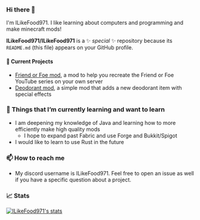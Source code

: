 ### Hi there 👋

I'm ILikeFood971. I like learning about computers and programming and make minecraft mods!

**ILikeFood971/ILikeFood971** is a ✨ _special_ ✨ repository because its `README.md` (this file) appears on your GitHub profile.

#### 🔭 Current Projects
- [Friend or Foe mod](https://github.com/ILikeFood971/ForF), a mod to help you recreate the Friend or Foe YouTube series on your own server
- [Deodorant mod](https://github.com/ILikeFood971/Deodorant-Mod), a simple mod that adds a new deodorant item with special effects
### 🌱 Things that I’m currently learning and want to learn
- I am deepening my knowledge of Java and learning how to more efficiently make high quality mods
  - I hope to expand past Fabric and use Forge and Bukkit/Spigot
- I would like to learn to use Rust in the future
### 📫 How to reach me
- My discord username is ILikeFood971. Feel free to open an issue as well if you have a specific question about a project.
### 📈 Stats
[![ILikeFood971's stats](https://github-readme-activity-graph.vercel.app/graph?username=ILikeFood971&bg_color=000000&color=18c324&line=ffffff&point=1033c1&area=true&hide_border=true)](https://github.com/ashutosh00710/github-readme-activity-graph)
